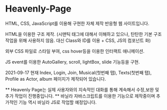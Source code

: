 # Heavenly-Page

HTML, CSS, JavaScript를 이용해 구현한 자체 제작 반응형 웹 사이트입니다.

HTML을 이용한 구조 제작.
(시맨틱 태그에 대해서 이해하고 있으나, 탄탄한 기본 구조 작업을 위해 사용하지 않음. 대신 Class와 ID를 이용 + CSS, JS의 컴포넌트 화)

외부 CSS 파일로 스타일 부여, css hover등을 이용한 인터랙트 애니메이션.

JS event를 이용한 AutoGallery, scroll, lightBox, slide 기능등을 구현.

2021-09-17 현재
Index, Login, Join, Musical(첫번째 탭), Texts(첫번째 탭), Profile as Actor, album 페이지가 제작되어 있습니다.


** Heavenly Page는 실제 사용자와의 지속적인 대화를 통해 계속해서 수정,보완 및 추가 작업이 진행중입니다.
** 바닐라 자바스크립트를 이용한 기능으로 제작중이며 추가적인 기능 역시 바닐라 JS로 작업할 예정입니다.

